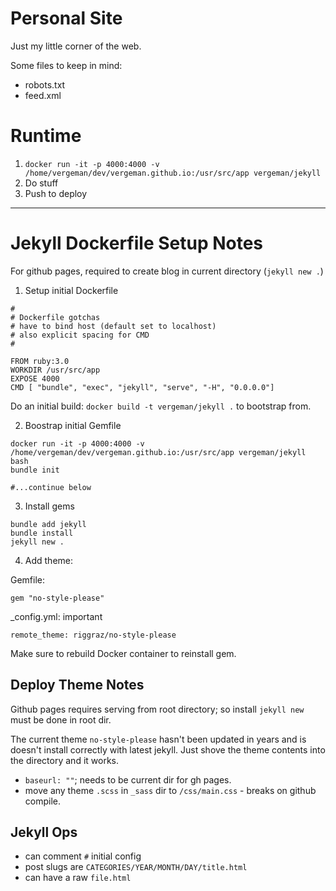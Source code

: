 # Personal Site

Just my little corner of the web.

Some files to keep in mind:

* robots.txt
* feed.xml

# Runtime

1. `docker run -it -p 4000:4000 -v /home/vergeman/dev/vergeman.github.io:/usr/src/app vergeman/jekyll`
2. Do stuff
3. Push to deploy

---

# Jekyll Dockerfile Setup Notes


For github pages, required to create blog in current directory (`jekyll new .`)


1. Setup initial Dockerfile

```
#
# Dockerfile gotchas
# have to bind host (default set to localhost)
# also explicit spacing for CMD
#

FROM ruby:3.0
WORKDIR /usr/src/app
EXPOSE 4000
CMD [ "bundle", "exec", "jekyll", "serve", "-H", "0.0.0.0"]

```

Do an initial build: `docker build -t vergeman/jekyll .` to bootstrap from.


2. Boostrap initial Gemfile

```
docker run -it -p 4000:4000 -v /home/vergeman/dev/vergeman.github.io:/usr/src/app vergeman/jekyll bash
bundle init

#...continue below

```

3. Install gems

```
bundle add jekyll
bundle install
jekyll new .
```

4. Add theme:

Gemfile:
```
gem "no-style-please"

```
_config.yml: important
```
remote_theme: riggraz/no-style-please
```

Make sure to rebuild Docker container to reinstall gem.


## Deploy Theme Notes

Github pages requires serving from root directory; so install `jekyll new` must
be done in root dir.

The current theme `no-style-please` hasn't been updated in years and is doesn't
install correctly with latest jekyll. Just shove the theme contents into the
directory and it works.

* `baseurl: ""`; needs to be current dir for gh pages.
* move any theme `.scss` in `_sass` dir to `/css/main.css` - breaks on github
  compile.

## Jekyll Ops

* can comment `#` initial config
* post slugs are `CATEGORIES/YEAR/MONTH/DAY/title.html`
* can have a raw `file.html`
